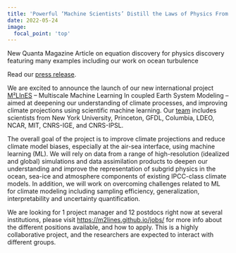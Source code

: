 ```yaml
---
title: 'Powerful ‘Machine Scientists’ Distill the Laws of Physics From Raw Data' 
date: 2022-05-24
image:
  focal_point: 'top'
---
```


New Quanta Magazine Article on equation discovery for physics discovery featuring many examples including our work on ocean turbulence

<!--more-->

Read our [press release](https://www.nyu.edu/about/news-publications/news/2021/march/international-collaboration-will-use-artificial-intelligence-to-.html).

We are excited to announce the launch of our new international project [M²LInES](https://m2lines.github.io/) – Multiscale Machine Learning In coupled Earth System Modeling – aimed at deepening our understanding of climate processes, and improving climate projections using scientific machine learning. Our [team](https://m2lines.github.io/team/) includes scientists from New York University, Princeton, GFDL, Columbia, LDEO, NCAR, MIT, CNRS-IGE, and CNRS-IPSL.

The overall goal of the project is to improve climate projections and reduce climate model biases, especially at the air-sea interface, using machine learning (ML). We will rely on data from a range of high-resolution (idealized and global) simulations and data assimilation products to deepen our understanding and improve the representation of subgrid physics in the ocean, sea-ice and atmosphere components of existing IPCC-class climate models. In addition, we will work on overcoming challenges related to ML for climate modeling including sampling efficiency, generalization, interpretability and uncertainty quantification.

We are looking for 1 project manager and 12 postdocs right now at several institutions, please visit https://m2lines.github.io/jobs/ for more info about the different positions available, and how to apply. This is a highly collaborative project, and the researchers are expected to interact with different groups.
